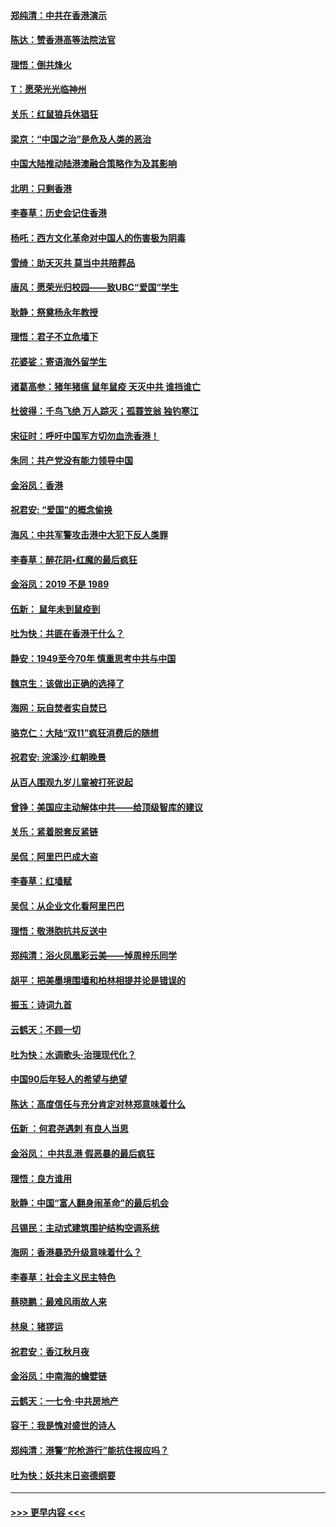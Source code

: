 #### [郑纯清：中共在香港演示](../pages/nsc993/n11670539.md?t=11212055) 
#### [陈达：赞香港高等法院法官](../pages/nsc993/n11669542.md?t=11212055) 
#### [理悟：倒共烽火](../pages/nsc993/n11668844.md?t=11212055) 
#### [T：愿荣光光临神州](../pages/nsc993/n11668421.md?t=11212055) 
#### [关乐：红鼠狼兵休猖狂](../pages/nsc993/n11668378.md?t=11212055) 
#### [梁京：“中国之治”是危及人类的恶治](../pages/nsc993/n11668328.md?t=11212055) 
#### [中国大陆推动陆港澳融合策略作为及其影响](../pages/nsc993/n11668157.md?t=11212055) 
#### [北明：只剩香港](../pages/nsc993/n11668002.md?t=11212055) 
#### [李春草：历史会记住香港](../pages/nsc993/n11667927.md?t=11212055) 
#### [杨吒：西方文化革命对中国人的伤害极为阴毒](../pages/nsc993/n11664521.md?t=11212055) 
#### [雪绮：助天灭共 莫当中共陪葬品](../pages/nsc993/n11662650.md?t=11212055) 
#### [唐风：愿荣光归校园——致UBC“爱国”学生](../pages/nsc993/n11662194.md?t=11212055) 
#### [耿静：祭奠杨永年教授](../pages/nsc993/n11662514.md?t=11212055) 
#### [理悟：君子不立危墙下](../pages/nsc993/n11662172.md?t=11212055) 
#### [花婆娑：寄语海外留学生](../pages/nsc993/n11662121.md?t=11212055) 
#### [诸葛高参：猪年猪瘟 鼠年鼠疫 天灭中共 谁挡谁亡](../pages/nsc993/n11661980.md?t=11212055) 
#### [杜彼得：千鸟飞绝 万人踪灭；孤蓑笠翁 独钓寒江](../pages/nsc993/n11661170.md?t=11212055) 
#### [宋征时：呼吁中国军方切勿血洗香港！](../pages/nsc993/n11415318.md?t=11212055) 
#### [朱同：共产党没有能力领导中国](../pages/nsc993/n11660421.md?t=11212055) 
#### [金浴凤：香港](../pages/nsc993/n11660419.md?t=11212055) 
#### [祝君安: “爱国”的概念偷换](../pages/nsc993/n11659706.md?t=11212055) 
#### [海风：中共军警攻击港中大犯下反人类罪](../pages/nsc993/n11659632.md?t=11212055) 
#### [李春草：醉花阴•红魔的最后疯狂](../pages/nsc993/n11659287.md?t=11212055) 
#### [金浴凤：2019 不是 1989](../pages/nsc993/n11657663.md?t=11212055) 
#### [伍新： 鼠年未到鼠疫到](../pages/nsc993/n11655098.md?t=11212055) 
#### [吐为快：共匪在香港干什么？](../pages/nsc993/n11654891.md?t=11212055) 
#### [静安：1949至今70年 慎重思考中共与中国](../pages/nsc993/n11651244.md?t=11212055) 
#### [魏京生：该做出正确的选择了](../pages/nsc993/n11653084.md?t=11212055) 
#### [海网：玩自焚者实自焚已](../pages/nsc993/n11652423.md?t=11212055) 
#### [骆克仁：大陆“双11”疯狂消费后的随想](../pages/nsc993/n11652305.md?t=11212055) 
#### [祝君安: 浣溪沙·红朝晚景](../pages/nsc993/n11652258.md?t=11212055) 
#### [从百人围观九岁儿童被打死说起](../pages/nsc993/n11651030.md?t=11212055) 
#### [曾铮：美国应主动解体中共——给顶级智库的建议](../pages/nsc993/n11649888.md?t=11212055) 
#### [关乐：紧着脱套反紧链](../pages/nsc993/n11649069.md?t=11212055) 
#### [吴侃：阿里巴巴成大盗](../pages/nsc993/n11645523.md?t=11212055) 
#### [李春草：红墙赋](../pages/nsc993/n11646389.md?t=11212055) 
#### [吴侃：从企业文化看阿里巴巴](../pages/nsc993/n11645476.md?t=11212055) 
#### [理悟：敬港胞抗共反送中](../pages/nsc993/n11645466.md?t=11212055) 
#### [郑纯清：浴火凤凰彩云美——悼周梓乐同学](../pages/nsc993/n11645155.md?t=11212055) 
#### [胡平：把美墨境围墙和柏林相提并论是错误的](../pages/nsc993/n11645134.md?t=11212055) 
#### [振玉：诗词九首](../pages/nsc993/n11644081.md?t=11212055) 
#### [云鹤天：不顾一切](../pages/nsc993/n11643508.md?t=11212055) 
#### [吐为快：水调歌头·治理现代化？](../pages/nsc993/n11643485.md?t=11212055) 
#### [中国90后年轻人的希望与绝望](../pages/nsc993/n11642317.md?t=11212055) 
#### [陈达：高度信任与充分肯定对林郑意味着什么](../pages/nsc993/n11641441.md?t=11212055) 
#### [伍新 ：何君尧遇刺 有良人当思](../pages/nsc993/n11641503.md?t=11212055) 
#### [金浴凤： 中共乱港  假恶暴的最后疯狂](../pages/nsc993/n11641495.md?t=11212055) 
#### [理悟：良方谁用](../pages/nsc993/n11641463.md?t=11212055) 
#### [耿静：中国“富人翻身闹革命”的最后机会](../pages/nsc993/n11640655.md?t=11212055) 
#### [吕锡民：主动式建筑围护结构空调系统](../pages/nsc993/n11640168.md?t=11212055) 
#### [海网：香港暴恐升级意味着什么？](../pages/nsc993/n11635904.md?t=11212055) 
#### [李春草：社会主义民主特色](../pages/nsc993/n11634657.md?t=11212055) 
#### [蔡晓鹏：最难风雨故人来](../pages/nsc993/n11633145.md?t=11212055) 
#### [林泉：猪猡运](../pages/nsc993/n11631469.md?t=11212055) 
#### [祝君安：香江秋月夜](../pages/nsc993/n11631440.md?t=11212055) 
#### [金浴凤：中南海的蟾嬖链](../pages/nsc993/n11631290.md?t=11212055) 
#### [云鹤天：一七令·中共房地产](../pages/nsc993/n11630084.md?t=11212055) 
#### [容干：我是愧对盛世的诗人](../pages/nsc993/n11630059.md?t=11212055) 
#### [郑纯清：港警“陀枪游行”能抗住报应吗？](../pages/nsc993/n11629999.md?t=11212055) 
#### [吐为快：妖共末日盗德纲要](../pages/nsc993/n11628610.md?t=11212055) 

----
#### [ >>> 更早内容 <<< ](../indexes/nsc993-earlier.md)
